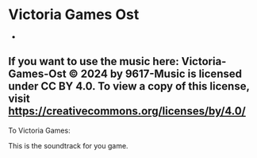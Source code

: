 # Victoria Games Ost
-
If you want to use the music here: Victoria-Games-Ost © 2024 by 9617-Music is licensed under CC BY 4.0. To view a copy of this license, visit https://creativecommons.org/licenses/by/4.0/
---------------------------------
To Victoria Games:

This is the soundtrack for you game.
